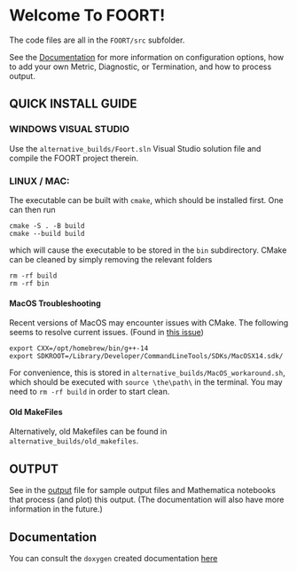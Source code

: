 # Welcome To FOORT!

The code files are all in the `FOORT/src` subfolder.

See the [Documentation](./docs/Documentation.pdf) for more information on configuration options, how to add your own Metric, Diagnostic, or Termination, and how to process output.

## QUICK INSTALL GUIDE

### WINDOWS VISUAL STUDIO

Use the `alternative_builds/Foort.sln` Visual Studio solution file and compile the FOORT project therein.

### LINUX / MAC:

The executable can be built with `cmake`, which should be installed first. One can then run

```
cmake -S . -B build
cmake --build build
```

which will cause the executable to be stored in the `bin` subdirectory. CMake can be cleaned by simply removing the relevant folders

```
rm -rf build
rm -rf bin
```

#### MacOS Troubleshooting

Recent versions of MacOS may encounter issues with CMake. The following seems to resolve current issues.
(Found in [this issue](https://gist.github.com/scivision/d69faebbc56da9714798087b56de925a))

```
export CXX=/opt/homebrew/bin/g++-14
export SDKROOT=/Library/Developer/CommandLineTools/SDKs/MacOSX14.sdk/
```

For convenience, this is stored in `alternative_builds/MacOS_workaround.sh`, which should be executed with `source \the\path\` in the terminal. You may need to `rm -rf build` in order to start clean.

#### Old MakeFiles

Alternatively, old Makefiles can be found in `alternative_builds/old_makefiles`.

## OUTPUT

See in the [output](FOORT/Output) file for sample output files and Mathematica notebooks that process (and plot) this output. (The documentation will also have more information in the future.)

## Documentation

You can consult the `doxygen` created documentation <a href="https://github.com/seppestaelens/Documents/GitHubRepos/FOORT/docs/html/index.html" target="_blank">here</a>
